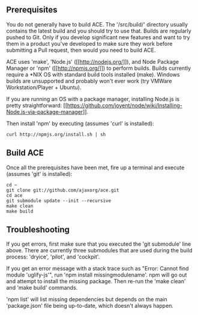 ## Prerequisites

You do not generally have to build ACE.  The '/src/build/' directory usually contains the latest build and you should try to use that.  Builds are regularly pushed to Git.  Only if you develop significant new features and want to try them in a product you've developed to make sure they work before submitting a Pull request, then would you need to build ACE.

ACE uses 'make', 'Node.js' ([[http://nodejs.org/]]), and Node Package Manager or 'npm' ([[http://npmjs.org/]]) to perform builds.  Builds currently require a *NIX OS with standard build tools installed (make).  Windows builds are unsupported and probably won't ever work (try VMWare Workstation/Player + Ubuntu).

If you are running an OS with a package manager, installing Node.js is pretty straightforward:  [[https://github.com/joyent/node/wiki/Installing-Node.js-via-package-manager]].

Then install 'npm' by executing (assumes 'curl' is installed):

    curl http://npmjs.org/install.sh | sh

## Build ACE

Once all the prerequisites have been met, fire up a terminal and execute (assumes 'git' is installed):

    cd ~
    git clone git://github.com/ajaxorg/ace.git
    cd ace
    git submodule update --init --recursive
    make clean
    make build

## Troubleshooting

If you get errors, first make sure that you executed the 'git submodule' line above.  There are currently three submodules that are used during the build process:  'dryice', 'pilot', and 'cockpit'.

If you get an error message with a stack trace such as "Error: Cannot find module 'uglify-js'", run 'npm install missingmodulename'.  npm will go out and attempt to install the missing package.  Then re-run the 'make clean' and 'make build' commands.

'npm list' will list missing dependencies but depends on the main 'package.json' file being up-to-date, which doesn't always happen.